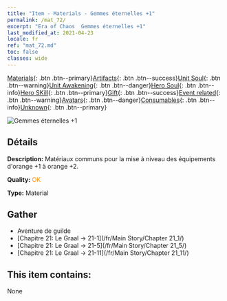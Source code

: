 ```yaml
---
title: "Item - Materials - Gemmes éternelles +1"
permalink: /mat_72/
excerpt: "Era of Chaos  Gemmes éternelles +1"
last_modified_at: 2021-04-23
locale: fr
ref: "mat_72.md"
toc: false
classes: wide
---
```

 [Materials](/ItemsFR/){: .btn .btn--primary}[Artifacts](/ItemsFR/Artifacts/){: .btn .btn--success}[Unit Soul](/ItemsFR/UnitSoul/){: .btn .btn--warning}[Unit Awakening](/ItemsFR/UnitAwakening/){: .btn .btn--danger}[Hero Soul](/ItemsFR/HeroSoul/){: .btn .btn--info}[Hero SKill](/ItemsFR/HeroSkill/){: .btn .btn--primary}[Gift](/ItemsFR/Gift/){: .btn .btn--success}[Event related](/ItemsFR/Events/){: .btn .btn--warning}[Avatars](/ItemsFR/Avatars/){: .btn .btn--danger}[Consumables](/ItemsFR/Consumables/){: .btn .btn--info}[Unknown](/ItemsFR/Unknown/){: .btn .btn--primary}

 ![Gemmes éternelles +1](/images/t/i_cailiao_baoshi3.png)

## Détails
 **Description:** Matériaux communs pour la mise à niveau des équipements d'orange +1 à orange +2.

 **Quality:** <span style="color: #FF8C00">OK</span>

 **Type:** Material

## Gather

*    Aventure de guilde 
*    [Chapitre 21: Le Graal -> 21-1](/fr/Main Story/Chapter 21_1/) 
*    [Chapitre 21: Le Graal -> 21-5](/fr/Main Story/Chapter 21_5/) 
*    [Chapitre 21: Le Graal -> 21-11](/fr/Main Story/Chapter 21_11/) 

## This item contains:

  None

